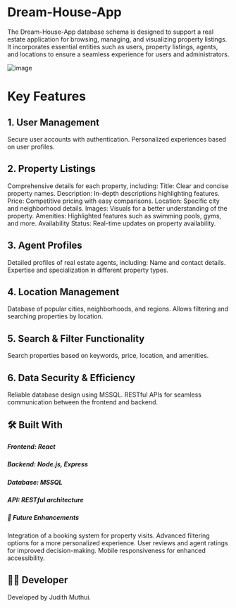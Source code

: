 # Dream-House-App
The Dream-House-App database schema is designed to support a real estate application for browsing, managing, and visualizing property listings. It incorporates essential entities such as users, property listings, agents, and locations to ensure a seamless experience for users and administrators.


![image](https://github.com/user-attachments/assets/afdc5ed2-2571-4f25-89e5-02adcdd31719)


# Key Features
## 1. User Management
Secure user accounts with authentication.
Personalized experiences based on user profiles.
## 2. Property Listings
Comprehensive details for each property, including:
Title: Clear and concise property names.
Description: In-depth descriptions highlighting features.
Price: Competitive pricing with easy comparisons.
Location: Specific city and neighborhood details.
Images: Visuals for a better understanding of the property.
Amenities: Highlighted features such as swimming pools, gyms, and more.
Availability Status: Real-time updates on property availability.
## 3. Agent Profiles
Detailed profiles of real estate agents, including:
Name and contact details.
Expertise and specialization in different property types.
## 4. Location Management
Database of popular cities, neighborhoods, and regions.
Allows filtering and searching properties by location.
## 5. Search & Filter Functionality
Search properties based on keywords, price, location, and amenities.
## 6. Data Security & Efficiency
Reliable database design using MSSQL.
RESTful APIs for seamless communication between the frontend and backend.
## 🛠️ Built With
##### Frontend: React
##### Backend: Node.js, Express
##### Database: MSSQL
##### API: RESTful architecture
##### 🚀 Future Enhancements
Integration of a booking system for property visits.
Advanced filtering options for a more personalized experience.
User reviews and agent ratings for improved decision-making.
Mobile responsiveness for enhanced accessibility.
## 👩‍💻 Developer
Developed by Judith Muthui.


